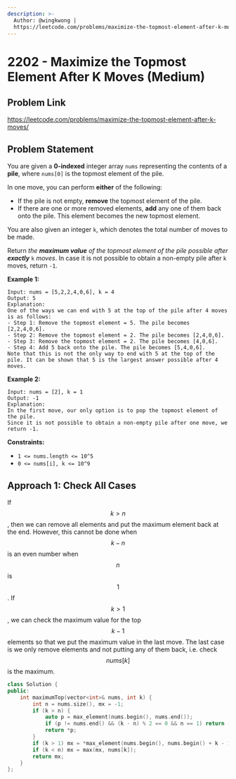 ```yaml
---
description: >-
  Author: @wingkwong |
  https://leetcode.com/problems/maximize-the-topmost-element-after-k-moves/
---
```


# 2202 - Maximize the Topmost Element After K Moves (Medium)

## Problem Link

https://leetcode.com/problems/maximize-the-topmost-element-after-k-moves/

## Problem Statement

You are given a **0-indexed** integer array `nums` representing the contents of a **pile**, where `nums[0]` is the topmost element of the pile.

In one move, you can perform **either** of the following:

* If the pile is not empty, **remove** the topmost element of the pile.
* If there are one or more removed elements, **add** any one of them back onto the pile. This element becomes the new topmost element.

You are also given an integer `k`, which denotes the total number of moves to be made.

Return _the **maximum value** of the topmost element of the pile possible after **exactly**_ `k` _moves_. In case it is not possible to obtain a non-empty pile after `k` moves, return `-1`.



**Example 1:**

```
Input: nums = [5,2,2,4,0,6], k = 4
Output: 5
Explanation:
One of the ways we can end with 5 at the top of the pile after 4 moves is as follows:
- Step 1: Remove the topmost element = 5. The pile becomes [2,2,4,0,6].
- Step 2: Remove the topmost element = 2. The pile becomes [2,4,0,6].
- Step 3: Remove the topmost element = 2. The pile becomes [4,0,6].
- Step 4: Add 5 back onto the pile. The pile becomes [5,4,0,6].
Note that this is not the only way to end with 5 at the top of the pile. It can be shown that 5 is the largest answer possible after 4 moves.
```

**Example 2:**

```
Input: nums = [2], k = 1
Output: -1
Explanation: 
In the first move, our only option is to pop the topmost element of the pile.
Since it is not possible to obtain a non-empty pile after one move, we return -1.
```

**Constraints:**

* `1 <= nums.length <= 10^5`
* `0 <= nums[i], k <= 10^9`

## Approach 1: Check All Cases

If $$k > n$$, then we can remove all elements and put the maximum element back at the end. However, this cannot be done when $$k - n$$ is an even number when $$n$$ is $$1$$. If $$k > 1$$, we can check the maximum value for the top $$k - 1$$ elements so that we put the maximum value in the last move. The last case is we only remove elements and not putting any of them back, i.e. check $$nums[k]$$ is the maximum.

<SolutionAuthor name="@wingkwong"/>

```cpp
class Solution {
public:
    int maximumTop(vector<int>& nums, int k) {
        int n = nums.size(), mx = -1;
        if (k > n) {
            auto p = max_element(nums.begin(), nums.end());
            if (p != nums.end() && (k - n) % 2 == 0 && n == 1) return -1;
            return *p;
        }
        if (k > 1) mx = *max_element(nums.begin(), nums.begin() + k - 1);
        if (k < n) mx = max(mx, nums[k]);
        return mx;
    }
};
```

